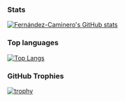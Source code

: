<!--
<img src='https://cdn.jsdelivr.net/npm/@programming-languages-logos/html@0.0.1/html.svg' alt='HTML'>
<img src='javascript.svg' alt='JavaScript'>
<img src='https://github.com/abrahamcalf/programming-languages-logos/blob/master/src/ruby/ruby.svg' alt='Ruby'>
-->

### Stats

[![Fernández-Caminero's GitHub stats](https://github-readme-stats.vercel.app/api?username=fdezcaminero)](https://github.com/anuraghazra/github-readme-stats)

### Top languages

[![Top Langs](https://github-readme-stats.vercel.app/api/top-langs/?username=fdezcaminero)](https://github.com/anuraghazra/github-readme-stats)

### GitHub Trophies

[![trophy](https://github-profile-trophy.vercel.app/?username=fdezcaminero)](https://github.com/ryo-ma/github-profile-trophy)
